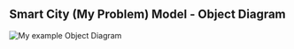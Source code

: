 ## Smart City (My Problem) Model - Object Diagram

![My example Object Diagram](../images/POTSObjectDiagramFinal.jpg)

